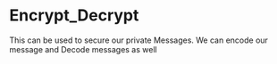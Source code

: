 # Encrypt_Decrypt
This can be used to secure our private Messages. We can encode our message and Decode messages as well
